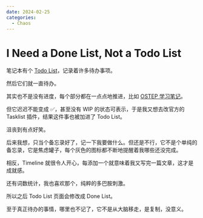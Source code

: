```yaml
---
date: 2024-02-25
categories:
  - Chaos
---
```


# I Need a Done List, Not a Todo List

笔记本有个 [Todo List](../../todo.md)，记录着许多待办事项。

然后它们就一直待办。

<!-- more -->

其实也不是没有进度，每个部分都在一点点地推进，比如 [OSTEP 学习笔记](../../cs/os/ostep/index.md)。

但它迟迟不能变成 ✅，甚至没有 WIP 的状态可表示，于是我又想去改官方的 Tasklist 插件，结果这件事也被加进了 Todo List。

沮丧到有点好笑。

后来我想，只当个备忘录好了，记一下我要做什么。但还是不行，它不是个单纯的备忘录，它是焦虑罐子，每个灰色的图标都不断地提醒着我哪些还没完成。

相反，Timeline 就很令人开心，每添加一个就意味着我又写完一篇文章，这才是成就感。

还有词数统计，我也喜欢那个，纯粹的多巴胺刺激。

所以之后 Todo List 页面会修改成 Done List。

至于真正待办的事情，哪里也不记了，它不是从大脑移走，是复制，没意义。
